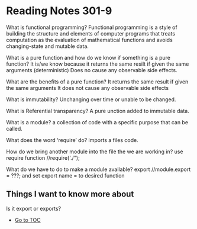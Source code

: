 # Reading Notes 301-9

What is functional programming?
Functional programming is a style of building the structure and elements of computer programs that treats computation as the evaluation of mathematical functions and avoids changing-state and mutable data.

What is a pure function and how do we know if something is a pure function?
It is/we know because it returns the same resilt if given the same arguments (deterministic)
Does no cause any observable side effects.

What are the benefits of a pure function?
It returns the same result if given the same arguments
It does not cause any observable side effects

What is immutability?
Unchanging over time or unable to be changed.

What is Referential transparency?
A pure unction added to immutable data.

What is a module?
a collection of code with a specific purpose that can be called.

What does the word ‘require’ do?
imports a files code.

How do we bring another module into the file the we are working in?
use require function  //require('./");

What do we have to do to make a module available?
export  //module.export = ???;  and set export name = to desired function

## Things I want to know more about
Is it export or exports?



- [Go to TOC](README.md)